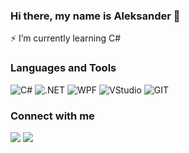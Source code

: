 ### Hi there, my name is Aleksander 👋
⚡ I’m currently learning C#


### Languages and Tools
![C#](https://img.shields.io/badge/csharp-purple?logo=csharp&logoColor=white&style=for-the-badge)
![.NET](https://img.shields.io/badge/.net-blue?logo=.net&logoColor=white&style=for-the-badge)
![WPF](https://img.shields.io/badge/wpf-lightblue?logo=wpf&logoColor=lightblue&style=for-the-badge)
![VStudio](https://img.shields.io/badge/visualstudio-purple?logo=visualstudio&style=for-the-badge)
![GIT](https://img.shields.io/badge/git-orange?logo=git&style=for-the-badge)

### Connect with me

[<img width="auto" src="https://img.shields.io/badge/gmail-black?logo=gmail&logoColor=white&style=for-the-badge" />][mail]
[<img  width="auto" src="https://img.shields.io/badge/telegram-black?logo=telegram&logoColor=white&style=for-the-badge" />][telegram]

[mail]: mailto:a.sadilov.official@gmail.com
[telegram]: @bisnachauszuvorbei
